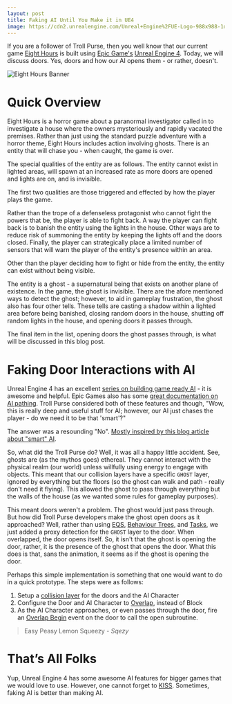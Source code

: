 ```yaml
---
layout: post
title: Faking AI Until You Make it in UE4
image: https://cdn2.unrealengine.com/Unreal+Engine%2FUE-Logo-988x988-1dee3bc7f6714edf3c21ee71826ebab54ae02077.png
---
```


If you are a follower of Troll Purse, then you well know that our current game [Eight Hours](http://trollpurse.com/eighthours.html) is built using [Epic Game's](https://www.epicgames.com) [Unreal Engine 4](https://www.unrealengine.com/). Today, we will discuss doors. Yes, doors and how our AI opens them - or rather, doesn't.

![Eight Hours Banner](http://media.indiedb.com/images/games/1/61/60992/AppLogo_1176x662.png "Eight Hours Logo")

# Quick Overview

Eight Hours is a horror game about a paranormal investigator called in to investigate a house where the owners mysteriously and rapidly vacated the premises. Rather than just using the standard puzzle adventure with a horror theme, Eight Hours includes action involving ghosts. There is an entity that will chase you - when caught, the game is over.

The special qualities of the entity are as follows. The entity cannot exist in lighted areas, will spawn at an increased rate as more doors are opened and lights are on, and is invisible.

The first two qualities are those triggered and effected by how the player plays the game. 

Rather than the trope of a defenseless protagonist who cannot fight the powers that be, the player is able to fight back. A way the player can fight back is to banish the entity using the lights in the house. Other ways are to reduce risk of summoning the entity by keeping the lights off and the doors closed. Finally, the player can strategically place a limited number of sensors that will warn the player of the entity's presence within an area.

Other than the player deciding how to fight or hide from the entity, the entity can exist without being visible.

The entity is a ghost - a supernatural being that exists on another plane of existence. In the game, the ghost is invisible. There are the afore mentioned ways to detect the ghost; however, to aid in gameplay frustration, the ghost also has four other tells. These tells are casting a shadow within a lighted area before being banished, closing random doors in the house, shutting off random lights in the house, and opening doors it passes through.

The final item in the list, opening doors the ghost passes through, is what will be discussed in this blog post.

# Faking Door Interactions with AI

Unreal Engine 4 has an excellent [series on building game ready AI](https://www.youtube.com/watch?v=PgxuaTSkyu4) - it is awesome and helpful. Epic Games also has some [great documentation on AI pathing]( https://docs.unrealengine.com/latest/INT/Resources/ContentExamples/NavMesh/1_1/). Troll Purse considered both of these features and though, "Wow, this is really deep and useful stuff for AI; however, our AI just chases the player - do we need it to be that 'smart'?"

The answer was a resounding "No". [Mostly inspired by this blog article about "smart" AI](http://askagamedev.tumblr.com/post/76972636953/game-development-myths-players-want-smart).

So, what did the Troll Purse do? Well, it was all a happy little accident. See, ghosts are (as the mythos goes) ethereal. They cannot interact with the physical realm (our world) unless willfully using energy to engage with objects. This meant that our collision layers have a specific `GHOST` layer, ignored by everything but the floors (so the ghost can walk and path - really don't need it flying). This allowed the ghost to pass through everything but the walls of the house (as we wanted some rules for gameplay purposes). 

This meant doors weren't a problem. The ghost would just pass through. But how did Troll Purse developers make the ghost open doors as it approached? Well, rather than using [EQS](https://docs.unrealengine.com/latest/INT/Engine/AI/EnvironmentQuerySystem/), [Behaviour Trees](https://docs.unrealengine.com/latest/INT/Engine/AI/BehaviorTrees/QuickStart/), and [Tasks](https://docs.unrealengine.com/latest/INT/Engine/AI/BehaviorTrees/QuickStart/12/index.html), we just added a proxy detection for the `GHOST` layer to the door. When overlapped, the door opens itself. So, it isn't that the ghost is opening the door, rather, it is the presence of the ghost that opens the door. What this does is that, sans the animation, it seems as if the ghost is opening the door.

Perhaps this simple implementation is something that one would want to do in a quick prototype. The steps were as follows:

1. Setup a [collision layer](https://www.unrealengine.com/en-US/blog/collision-filtering) for the doors and the AI Character
2. Configure the Door and AI Character to [Overlap](https://docs.unrealengine.com/latest/INT/Engine/Physics/Collision/Overview/), instead of Block
3. As the AI Character approaches, or even passes through the door, fire an [Overlap Begin](https://docs.unrealengine.com/latest/INT/Engine/Blueprints/UserGuide/Events/) event on the door to call the open subroutine.

> Easy Peasy Lemon Squeezy - *Sqezy*

# That’s All Folks

Yup, Unreal Engine 4 has some awesome AI features for bigger games that we would love to use. However, one cannot forget to [KISS](https://en.wikipedia.org/wiki/KISS_principle). Sometimes, faking AI is better than making AI.